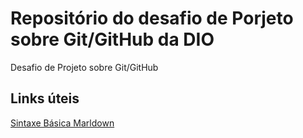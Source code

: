 # Repositório do desafio de Porjeto sobre Git/GitHub da DIO

Desafio de Projeto sobre Git/GitHub

## Links úteis
[Sintaxe Básica Marldown](https://www.markdownguide.org/basic-syntax/)
